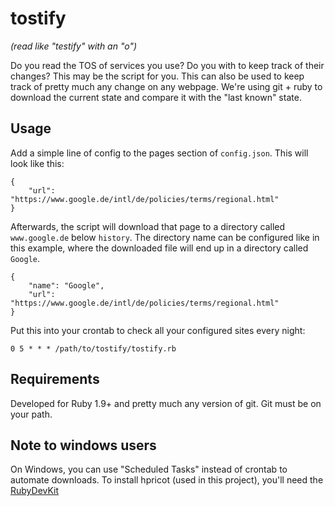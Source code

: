 tostify
=======

*(read like "testify" with an "o")*

Do you read the TOS of services you use? Do you with to keep track of their changes? This may be the script for you. This can also be used to keep track of pretty much any change on any webpage. We're using git + ruby to download the current state and compare it with the "last known" state.

Usage
-----

Add a simple line of config to the pages section of `config.json`. This will look like this:

    {
        "url": "https://www.google.de/intl/de/policies/terms/regional.html"
    }

Afterwards, the script will download that page to a directory called `www.google.de` below `history`. The directory name can be configured like in this example, where the downloaded file will end up in a directory called `Google`.

    {
	    "name": "Google",
        "url": "https://www.google.de/intl/de/policies/terms/regional.html"
    }


Put this into your crontab to check all your configured sites every night:

    0 5 * * * /path/to/tostify/tostify.rb

Requirements
------------

Developed for Ruby 1.9+ and pretty much any version of git. Git must be on your path.

Note to windows users
---------------------

On Windows, you can use "Scheduled Tasks" instead of crontab to automate downloads. To install hpricot (used in this project), you'll need the [RubyDevKit](http://rubyinstaller.org/downloads/)
